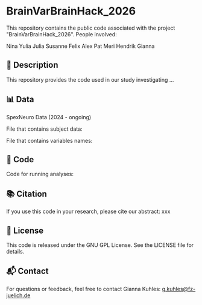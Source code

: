 # BrainVarBrainHack_2026

This repository contains the public code associated with the project "BrainVarBrainHack_2026". People involved:


Nina
Yulia
Julia
Susanne
Felix
Alex
Pat
Meri
Hendrik
Gianna


## 📄 Description

This repository provides the code used in our study investigating ...

## 📊 Data

SpexNeuro Data (2024 - ongoing) 

File that contains subject data: 

File that contains variables names: 



## 🐍 Code

Code for running analyses: 

## 📚 Citation

If you use this code in your research, please cite our abstract:
xxx

## 📝 License

This code is released under the GNU GPL License. See the LICENSE file for details.

## 📬 Contact

For questions or feedback, feel free to contact Gianna Kuhles: g.kuhles@fz-juelich.de 
